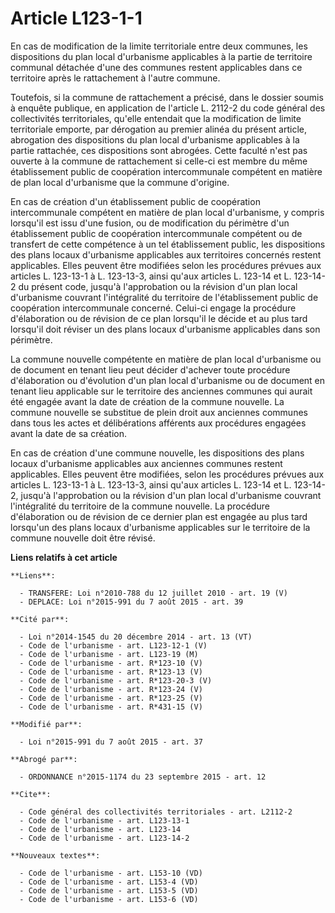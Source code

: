 # Article L123-1-1

En cas de modification de la limite territoriale entre deux communes, les dispositions du plan local d'urbanisme applicables
à la partie de territoire communal détachée d'une des communes restent applicables dans ce territoire après le rattachement à
l'autre commune. 

Toutefois, si la commune de rattachement a précisé, dans le dossier soumis à enquête publique, en application de l'article L.
2112-2 du code général des collectivités territoriales, qu'elle entendait que la modification de limite territoriale emporte,
par dérogation au premier alinéa du présent article, abrogation des dispositions du plan local d'urbanisme applicables à la
partie rattachée, ces dispositions sont abrogées. Cette faculté n'est pas ouverte à la commune de rattachement si celle-ci
est membre du même établissement public de coopération intercommunale compétent en matière de plan local d'urbanisme que la
commune d'origine. 

En cas de création d'un établissement public de coopération intercommunale compétent en matière de plan local d'urbanisme, y
compris lorsqu'il est issu d'une fusion, ou de modification du périmètre d'un établissement public de coopération
intercommunale compétent ou de transfert de cette compétence à un tel établissement public, les dispositions des plans locaux
d'urbanisme applicables aux territoires concernés restent applicables. Elles peuvent être modifiées selon les procédures
prévues aux articles L. 123-13-1 à L. 123-13-3, ainsi qu'aux articles L. 123-14 et L. 123-14-2 du présent code, jusqu'à
l'approbation ou la révision d'un plan local d'urbanisme couvrant l'intégralité du territoire de l'établissement public de
coopération intercommunale concerné. Celui-ci engage la procédure d'élaboration ou de révision de ce plan lorsqu'il le décide
et au plus tard lorsqu'il doit réviser un des plans locaux d'urbanisme applicables dans son périmètre. 

La commune nouvelle compétente en matière de plan local d'urbanisme ou de document en tenant lieu peut décider d'achever
toute procédure d'élaboration ou d'évolution d'un plan local d'urbanisme ou de document en tenant lieu applicable sur le
territoire des anciennes communes qui aurait été engagée avant la date de création de la commune nouvelle. La commune
nouvelle se substitue de plein droit aux anciennes communes dans tous les actes et délibérations afférents aux procédures
engagées avant la date de sa création.

En cas de création d'une commune nouvelle, les dispositions des plans locaux d'urbanisme applicables aux anciennes communes
restent applicables. Elles peuvent être modifiées, selon les procédures prévues aux articles L. 123-13-1 à L. 123-13-3, ainsi
qu'aux articles L. 123-14 et L. 123-14-2, jusqu'à l'approbation ou la révision d'un plan local d'urbanisme couvrant
l'intégralité du territoire de la commune nouvelle. La procédure d'élaboration ou de révision de ce dernier plan est engagée
au plus tard lorsqu'un des plans locaux d'urbanisme applicables sur le territoire de la commune nouvelle doit être révisé.

**Liens relatifs à cet article**

	**Liens**:

	  - TRANSFERE: Loi n°2010-788 du 12 juillet 2010 - art. 19 (V)
	  - DEPLACE: Loi n°2015-991 du 7 août 2015 - art. 39

	**Cité par**:

	  - Loi n°2014-1545 du 20 décembre 2014 - art. 13 (VT)
	  - Code de l'urbanisme - art. L123-12-1 (V)
	  - Code de l'urbanisme - art. L123-19 (M)
	  - Code de l'urbanisme - art. R*123-10 (V)
	  - Code de l'urbanisme - art. R*123-13 (V)
	  - Code de l'urbanisme - art. R*123-20-3 (V)
	  - Code de l'urbanisme - art. R*123-24 (V)
	  - Code de l'urbanisme - art. R*123-25 (V)
	  - Code de l'urbanisme - art. R*431-15 (V)

	**Modifié par**:

	  - Loi n°2015-991 du 7 août 2015 - art. 37

	**Abrogé par**:

	  - ORDONNANCE n°2015-1174 du 23 septembre 2015 - art. 12

	**Cite**:

	  - Code général des collectivités territoriales - art. L2112-2
	  - Code de l'urbanisme - art. L123-13-1
	  - Code de l'urbanisme - art. L123-14
	  - Code de l'urbanisme - art. L123-14-2

	**Nouveaux textes**:

	  - Code de l'urbanisme - art. L153-10 (VD)
	  - Code de l'urbanisme - art. L153-4 (VD)
	  - Code de l'urbanisme - art. L153-5 (VD)
	  - Code de l'urbanisme - art. L153-6 (VD)
